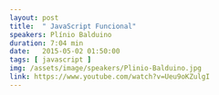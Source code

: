 ```yaml
---
layout: post
title:  " JavaScript Funcional"
speakers: Plínio Balduino
duration: 7:04 min
date:   2015-05-02 01:50:00
tags: [ javascript ]
img: /assets/image/speakers/Plinio-Balduino.jpg
link: https://www.youtube.com/watch?v=Ueu9oKZulgI
---
```


